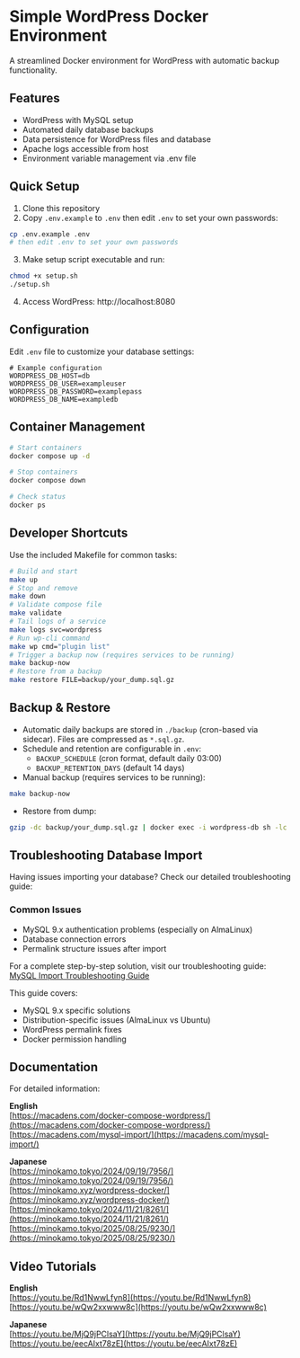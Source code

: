 # Simple WordPress Docker Environment

A streamlined Docker environment for WordPress with automatic backup functionality.

## Features
- WordPress with MySQL setup
- Automated daily database backups
- Data persistence for WordPress files and database
- Apache logs accessible from host
- Environment variable management via .env file

## Quick Setup

1. Clone this repository
2. Copy `.env.example` to `.env` then edit `.env` to set your own passwords:
```bash
cp .env.example .env
# then edit .env to set your own passwords
```
3. Make setup script executable and run:
```bash
chmod +x setup.sh
./setup.sh
```
4. Access WordPress: http://localhost:8080

## Configuration
Edit `.env` file to customize your database settings:
```env
# Example configuration
WORDPRESS_DB_HOST=db
WORDPRESS_DB_USER=exampleuser
WORDPRESS_DB_PASSWORD=examplepass
WORDPRESS_DB_NAME=exampledb
```

## Container Management
```bash
# Start containers
docker compose up -d

# Stop containers
docker compose down

# Check status
docker ps
```

## Developer Shortcuts
Use the included Makefile for common tasks:
```bash
# Build and start
make up
# Stop and remove
make down
# Validate compose file
make validate
# Tail logs of a service
make logs svc=wordpress
# Run wp-cli command
make wp cmd="plugin list"
# Trigger a backup now (requires services to be running)
make backup-now
# Restore from a backup
make restore FILE=backup/your_dump.sql.gz
```

## Backup & Restore
- Automatic daily backups are stored in `./backup` (cron-based via sidecar). Files are compressed as `*.sql.gz`.
- Schedule and retention are configurable in `.env`:
  - `BACKUP_SCHEDULE` (cron format, default daily 03:00)
  - `BACKUP_RETENTION_DAYS` (default 14 days)
- Manual backup (requires services to be running):
```bash
make backup-now
```
- Restore from dump:
```bash
gzip -dc backup/your_dump.sql.gz | docker exec -i wordpress-db sh -lc 'exec mysql -u "$MYSQL_USER" -p"$MYSQL_PASSWORD" "$MYSQL_DATABASE"'
```

## Troubleshooting Database Import

Having issues importing your database? Check our detailed troubleshooting guide:

### Common Issues
- MySQL 9.x authentication problems (especially on AlmaLinux)
- Database connection errors
- Permalink structure issues after import

For a complete step-by-step solution, visit our troubleshooting guide:  
[MySQL Import Troubleshooting Guide](https://macadens.com/mysql-import/)

This guide covers:
- MySQL 9.x specific solutions
- Distribution-specific issues (AlmaLinux vs Ubuntu)
- WordPress permalink fixes
- Docker permission handling

## Documentation
For detailed information:

**English**  
[https://macadens.com/docker-compose-wordpress/](https://macadens.com/docker-compose-wordpress/)<br>
[https://macadens.com/mysql-import/](https://macadens.com/mysql-import/)

**Japanese**  
[https://minokamo.tokyo/2024/09/19/7956/](https://minokamo.tokyo/2024/09/19/7956/)<br>
[https://minokamo.xyz/wordpress-docker/](https://minokamo.xyz/wordpress-docker/)<br>
[https://minokamo.tokyo/2024/11/21/8261/](https://minokamo.tokyo/2024/11/21/8261/)<br>
[https://minokamo.tokyo/2025/08/25/9230/](https://minokamo.tokyo/2025/08/25/9230/)

## Video Tutorials

**English**  
[https://youtu.be/Rd1NwwLfyn8](https://youtu.be/Rd1NwwLfyn8)<br>
[https://youtu.be/wQw2xxwww8c](https://youtu.be/wQw2xxwww8c)

**Japanese**  
[https://youtu.be/MjQ9jPClsaY](https://youtu.be/MjQ9jPClsaY)<br>
[https://youtu.be/eecAIxt78zE](https://youtu.be/eecAIxt78zE)
